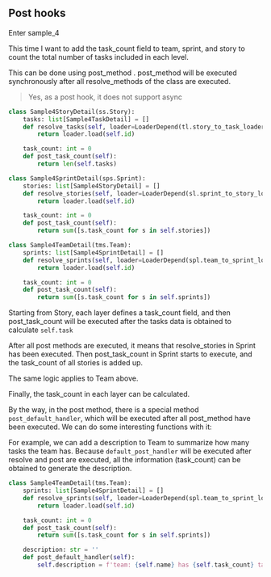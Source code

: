 ## Post hooks

Enter sample_4

This time I want to add the task_count field to team, sprint, and story to count the total number of tasks included in each level.

This can be done using post_method . post_method will be executed synchronously after all resolve_methods of the class are executed.

> Yes, as a post hook, it does not support async

```python
class Sample4StoryDetail(ss.Story):
    tasks: list[Sample4TaskDetail] = []
    def resolve_tasks(self, loader=LoaderDepend(tl.story_to_task_loader)):
        return loader.load(self.id)

    task_count: int = 0
    def post_task_count(self):
        return len(self.tasks)

class Sample4SprintDetail(sps.Sprint):
    stories: list[Sample4StoryDetail] = []
    def resolve_stories(self, loader=LoaderDepend(sl.sprint_to_story_loader)):
        return loader.load(self.id)

    task_count: int = 0
    def post_task_count(self):
        return sum([s.task_count for s in self.stories])

class Sample4TeamDetail(tms.Team):
    sprints: list[Sample4SprintDetail] = []
    def resolve_sprints(self, loader=LoaderDepend(spl.team_to_sprint_loader)):
        return loader.load(self.id)

    task_count: int = 0
    def post_task_count(self):
        return sum([s.task_count for s in self.sprints])
```

Starting from Story, each layer defines a task_count field, and then post_task_count will be executed after the tasks data is obtained to calculate `self.task`

After all post methods are executed, it means that resolve_stories in Sprint has been executed. Then post_task_count in Sprint starts to execute, and the task_count of all stories is added up.

The same logic applies to Team above.

Finally, the task_count in each layer can be calculated.

By the way, in the post method, there is a special method `post_default_handler`, which will be executed after all post_method have been executed. We can do some interesting functions with it:

For example, we can add a description to Team to summarize how many tasks the team has. Because `default_post_handler` will be executed after resolve and post are executed, all the information (task_count) can be obtained to generate the description.

```python
class Sample4TeamDetail(tms.Team):
    sprints: list[Sample4SprintDetail] = []
    def resolve_sprints(self, loader=LoaderDepend(spl.team_to_sprint_loader)):
        return loader.load(self.id)

    task_count: int = 0
    def post_task_count(self):
        return sum([s.task_count for s in self.sprints])

    description: str = ''
    def post_default_handler(self):
        self.description = f'team: {self.name} has {self.task_count} tasks in total.'
```
